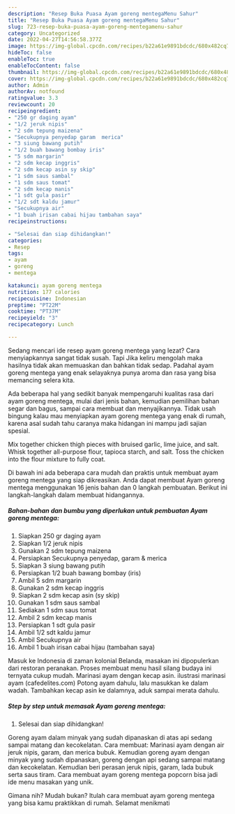 ```yaml
---
description: "Resep Buka Puasa Ayam goreng mentegaMenu Sahur"
title: "Resep Buka Puasa Ayam goreng mentegaMenu Sahur"
slug: 723-resep-buka-puasa-ayam-goreng-mentegamenu-sahur
category: Uncategorized
date: 2022-04-27T14:56:58.377Z
image: https://img-global.cpcdn.com/recipes/b22a61e9891bdcdc/680x482cq70/ayam-goreng-mentega-foto-resep-utama.jpg
hideToc: false
enableToc: true
enableTocContent: false
thumbnail: https://img-global.cpcdn.com/recipes/b22a61e9891bdcdc/680x482cq70/ayam-goreng-mentega-foto-resep-utama.jpg
cover: https://img-global.cpcdn.com/recipes/b22a61e9891bdcdc/680x482cq70/ayam-goreng-mentega-foto-resep-utama.jpg
author: Admin
authorAv: notfound
ratingvalue: 3.3
reviewcount: 20
recipeingredient:
- "250 gr daging ayam"
- "1/2 jeruk nipis"
- "2 sdm tepung maizena"
- "Secukupnya penyedap garam  merica"
- "3 siung bawang putih"
- "1/2 buah bawang bombay iris"
- "5 sdm margarin"
- "2 sdm kecap inggris"
- "2 sdm kecap asin sy skip"
- "1 sdm saus sambal"
- "1 sdm saus tomat"
- "2 sdm kecap manis"
- "1 sdt gula pasir"
- "1/2 sdt kaldu jamur"
- "Secukupnya air"
- "1 buah irisan cabai hijau tambahan saya"
recipeinstructions:

- "Selesai dan siap dihidangkan!"
categories:
- Resep
tags:
- ayam
- goreng
- mentega

katakunci: ayam goreng mentega 
nutrition: 177 calories
recipecuisine: Indonesian
preptime: "PT22M"
cooktime: "PT37M"
recipeyield: "3"
recipecategory: Lunch

---
```



Sedang mencari ide resep ayam goreng mentega yang lezat? Cara menyiapkannya sangat tidak susah. Tapi Jika keliru mengolah maka hasilnya tidak akan memuaskan dan bahkan tidak sedap. Padahal ayam goreng mentega yang enak selayaknya punya aroma dan rasa yang bisa memancing selera kita.


Ada beberapa hal yang sedikit banyak mempengaruhi kualitas rasa dari ayam goreng mentega, mulai dari jenis bahan, kemudian pemilihan bahan segar dan bagus, sampai cara membuat dan menyajikannya. Tidak usah bingung kalau mau menyiapkan ayam goreng mentega yang enak di rumah, karena asal sudah tahu caranya maka hidangan ini mampu jadi sajian spesial.

Mix together chicken thigh pieces with bruised garlic, lime juice, and salt. Whisk together all-purpose flour, tapioca starch, and salt. Toss the chicken into the flour mixture to fully coat.


Di bawah ini ada beberapa cara mudah dan praktis untuk membuat ayam goreng mentega yang siap dikreasikan. Anda dapat membuat Ayam goreng mentega menggunakan 16 jenis bahan dan 0 langkah pembuatan. Berikut ini langkah-langkah dalam membuat hidangannya.

<!--inarticleads1-->

##### Bahan-bahan dan bumbu yang diperlukan untuk pembuatan Ayam goreng mentega:

1. Siapkan 250 gr daging ayam
1. Siapkan 1/2 jeruk nipis
1. Gunakan 2 sdm tepung maizena
1. Persiapkan Secukupnya penyedap, garam &amp; merica
1. Siapkan 3 siung bawang putih
1. Persiapkan 1/2 buah bawang bombay (iris)
1. Ambil 5 sdm margarin
1. Gunakan 2 sdm kecap inggris
1. Siapkan 2 sdm kecap asin (sy skip)
1. Gunakan 1 sdm saus sambal
1. Sediakan 1 sdm saus tomat
1. Ambil 2 sdm kecap manis
1. Persiapkan 1 sdt gula pasir
1. Ambil 1/2 sdt kaldu jamur
1. Ambil Secukupnya air
1. Ambil 1 buah irisan cabai hijau (tambahan saya)


Masuk ke Indonesia di zaman kolonial Belanda, masakan ini dipopulerkan dari restoran peranakan. Proses membuat menu hasil silang budaya ini ternyata cukup mudah. Marinasi ayam dengan kecap asin. ilustrasi marinasi ayam (cafedelites.com) Potong ayam dahulu, lalu masukkan ke dalam wadah. Tambahkan kecap asin ke dalamnya, aduk sampai merata dahulu. 

<!--inarticleads2-->

##### Step by step untuk memasak Ayam goreng mentega:


1. Selesai dan siap dihidangkan!

Goreng ayam dalam minyak yang sudah dipanaskan di atas api sedang sampai matang dan kecokelatan. Cara membuat: Marinasi ayam dengan air jeruk nipis, garam, dan merica bubuk. Kemudian goreng ayam dengan minyak yang sudah dipanaskan, goreng dengan api sedang sampai matang dan kecokelatan. Kemudian beri perasan jeruk nipis, garam, lada bubuk serta saus tiram. Cara membuat ayam goreng mentega popcorn bisa jadi ide menu masakan yang unik. 

Gimana nih? Mudah bukan? Itulah cara membuat ayam goreng mentega yang bisa kamu praktikkan di rumah. Selamat menikmati
